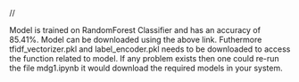 //





Model is trained on RandomForest Classifier and has an accuracy of 85.41%. Model can be downloaded using the above link. 
Futhermore tfidf_vectorizer.pkl and label_encoder.pkl needs to be downloaded to access the function related to model.
If any problem exists then one could re-run the file mdg1.ipynb it would download the required models in your system.
